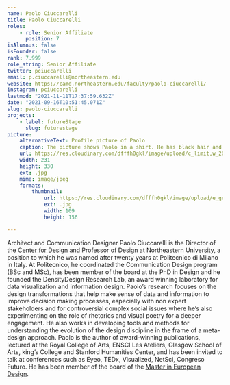 ```yaml
---
name: Paolo Ciuccarelli
title: Paolo Ciuccarelli
roles:
    - role: Senior Affiliate
      position: 7
isAlumnus: false
isFounder: false
rank: 7.999
role_string: Senior Affiliate
twitter: pciuccarelli
email: p.ciuccarelli@northeastern.edu
website: https://camd.northeastern.edu/faculty/paolo-ciuccarelli/
instagram: pciuccarelli
lastmod: "2021-11-11T17:37:59.632Z"
date: "2021-09-16T10:51:45.071Z"
slug: paolo-ciuccarelli
projects:
    - label: futureStage
      slug: futurestage
picture:
    alternativeText: Profile picture of Paolo
    caption: The picture shows Paolo in a shirt. He has black hair and a beard.
    url: https://res.cloudinary.com/dfffh0gkl/image/upload/c_limit,w_2000,h_2000/e_grayscale/v1629122125/paolo_81e6c08fc8.jpg
    width: 231
    height: 330
    ext: .jpg
    mime: image/jpeg
    formats:
        thumbnail:
            url: https://res.cloudinary.com/dfffh0gkl/image/upload/e_grayscale/v1629122126/thumbnail_paolo_81e6c08fc8.jpg
            ext: .jpg
            width: 109
            height: 156

---
```

Architect and Communication Designer Paolo Ciuccarelli is the Director of the [Center for Design](https://camd.northeastern.edu/center-for-design/) and Professor of Design at Northeastern University, a position to which he was named after twenty years at Politecnico di Milano in Italy. At Politecnico, he coordinated the Communication Design program (BSc and MSc), has been member of the board at the PhD in Design and he founded the DensityDesign Research Lab, an award winning laboratory for data visualization and information design. Paolo’s research focuses on the design transformations that help make sense of data and information to improve decision making processes, especially with non expert stakeholders and for controversial complex social issues where he’s also experimenting on the role of rhetorics and visual poetry for a deeper engagement. He also works in developing tools and methods for understanding the evolution of the design discipline in the frame of a meta-design approach. Paolo is the author of award-winning publications, lectured at the Royal College of Arts, ENSCI Les Ateliers, Glasgow School of Arts, king’s College and Stanford Humanities Center, and has been invited to talk at conferences such as Eyeo, TEDx, Visualized, NetSci, Congreso Futuro. He has been member of the board of the [Master in European Design](http://www.masterofeuropeandesign.com/).